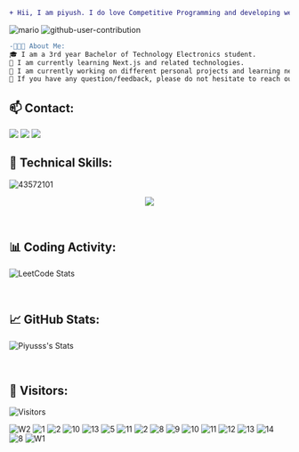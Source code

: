 ```diff
+ Hii, I am piyush. I do love Competitive Programming and developing web-applications as well.
```
![mario](https://github.com/user-attachments/assets/7f15872b-0eb6-41d3-a181-5807b938481f)
![github-user-contribution](https://github.com/user-attachments/assets/8300b12b-170c-4d4f-9d09-3aefd8974ee6)

```diff
-👨🏻‍💻 About Me:
🎓 I am a 3rd year Bachelor of Technology Electronics student.
🌱 I am currently learning Next.js and related technologies.
🔭 I am currently working on different personal projects and learning new stuff.
💬 If you have any question/feedback, please do not hesitate to reach out to me!
```

## :mailbox: Contact:
<p align="center">

[<img src="https://cdn2.iconfinder.com/data/icons/colorful-guache-social-media-logos-1/159/social-media_gmail-64.png"/>](mailto:piyushraj.code@gmail.com)
[<img target="_blank" src="https://cdn4.iconfinder.com/data/icons/colorful-guache-social-media-logos-1/159/social-media_linkedin-64.png"/>](https://linkedin.com/in/piyush-raj-74211825b)
[<img target="_blank" src="https://cdn2.iconfinder.com/data/icons/colorful-guache-social-media-logos-1/155/social-media_twitter-64.png"/>](https://x.com/piyususs)
</p>

## 💼 Technical Skills:
![43572101](https://github.com/user-attachments/assets/8e4b7be1-d670-4e67-8ad1-d96aaa678849)

<p align="center">
  <a href="https://skillicons.dev">
    <img src="https://skillicons.dev/icons?i=git,github,vscode,js,kotlin,mongodb,html,ts,npm,visualstudio,react,replit,py,pr,postman" />
  </a>
</p>

<br>

## 📊 Coding Activity:

<!--START_SECTION:waka-->
![LeetCode Stats](https://leetcard.jacoblin.cool/piyusus?theme=dark&font=Poppins&ext=heatmap)

<!--END_SECTION:waka-->

<br>

## 📈 GitHub Stats:
![Piyusss's Stats](https://github-readme-stats.vercel.app/api?username=Piyusss&theme=dracula&show_icons=true&hide_border=false&count_private=false)

<br>

## 👀 Visitors:
<!-- ![Visitors](https://profile-counter.glitch.me/importlogic/count.svg) -->
![Visitors](https://moe-counter.glitch.me/get/@Piyusss?theme=rule34)

![W2](https://github.com/user-attachments/assets/8051bd34-c6f2-49c5-8d3f-7e9368f00c5d)
![1](https://github.com/user-attachments/assets/8cbc9a7e-0358-4620-9feb-7fea3a0892ae)
![2](https://github.com/user-attachments/assets/e58f07ab-9914-4ef4-9a63-dddeb33a7915)
![10](https://github.com/user-attachments/assets/34841618-8dee-48d6-82fa-2a0a8f72d926)
![13](https://github.com/user-attachments/assets/b011e7d0-450c-40e6-a52c-356a8d0bce7e)
![5](https://github.com/user-attachments/assets/7b665a9b-0d97-46e6-98d9-d155fb866028)
![11](https://github.com/user-attachments/assets/91c6acd5-6013-4ba5-9860-65305806be12)
![2](https://github.com/user-attachments/assets/6f8ee7a4-fdb8-4e5d-8d49-4661cd0f3d6e)
![8](https://github.com/user-attachments/assets/131fbfb7-a8db-4896-b872-ae7d37186f89)
![9](https://github.com/user-attachments/assets/7e58fa46-06c8-4a04-9ad2-6d190dca58d5)
![10](https://github.com/user-attachments/assets/5cbd3844-4bb6-434d-a84b-93638c9041a3)
![11](https://github.com/user-attachments/assets/c13b16f1-ce18-4769-8458-b3bb739abf5d)
![12](https://github.com/user-attachments/assets/6c00dbcd-eb0c-40a3-a737-2499705cd5a5)
![13](https://github.com/user-attachments/assets/b39d5244-07f0-49a2-8330-2959e3907363)
![14](https://github.com/user-attachments/assets/ec858940-cc43-42f7-940a-7bc63b5a1602)
![8](https://github.com/user-attachments/assets/6f328c60-72dd-4a98-93ab-acdd8629cb73)
![W1](https://github.com/user-attachments/assets/a402a37d-7641-44fa-9e90-eeae1bca6a10)


